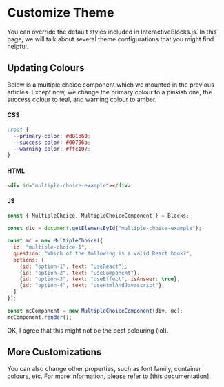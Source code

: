 # Customize Theme

You can override the default styles included in InteractiveBlocks.js.
In this page, we will talk about several theme configurations that you might find helpful.

## Updating Colours

Below is a multiple choice component which we mounted in the previous articles.
Except now, we change the primary colour to a pinkish one, the success colour to teal, and warning colour to amber.

<!-- tabs:start -->

#### **CSS**

```css
:root {
  --primary-color: #d81b60;
  --success-color: #00796b;
  --warning-color: #ffc107;
}
```

#### **HTML**

```html
<div id="multiple-choice-example"></div>
```

#### **JS**

```javascript
const { MultipleChoice, MultipleChoiceComponent } = Blocks;
    
const div = document.getElementById("multiple-choice-example");

const mc = new MultipleChoice({
  id: "multiple-choice-1",
  question: "Which of the following is a valid React hook?",
  options: [
    {id: "option-1", text: "useReact"}, 
    {id: "option-2", text: "useComponent"},
    {id: "option-3", text: "useEffect", isAnswer: true},
    {id: "option-4", text: "useHtmlAndJavascript"},
  ]
});

const mcComponent = new MultipleChoiceComponent(div, mc);
mcComponent.render();
```

<!-- tabs:end -->

<style>
    :root {
        --primary-color: #d81b60;
        --success-color: #00796b;
        --warning-color: #ffc107;
    }
</style>

<div id="multiple-choice-example"></div>

<script>
    const { MultipleChoice, MultipleChoiceComponent } = Blocks;
    
    const div = document.getElementById("multiple-choice-example");
    
    const mc = new MultipleChoice({
      id: "multiple-choice-1",
      question: "Which of the following is a valid React hook?",
      options: [
        {id: "option-1", text: "useReact"}, 
        {id: "option-2", text: "useComponent"},
        {id: "option-3", text: "useEffect", isAnswer: true},
        {id: "option-4", text: "useHtmlAndJavascript"},
      ]
    });
    
    const mcComponent = new MultipleChoiceComponent(div, mc);
    mcComponent.render();
</script>

OK, I agree that this might not be the best colouring (lol).

## More Customizations

You can also change other properties, such as font family, container colours, etc. For more information, please refer to [this documentation].